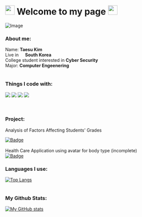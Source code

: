 <h1><img src="https://emojis.slackmojis.com/emojis/images/1531849430/4246/blob-sunglasses.gif?1531849430" width="30"/>   Welcome to my page   <img src="https://emojis.slackmojis.com/emojis/images/1531849430/4246/blob-sunglasses.gif?1531849430" width="30"/> </h1>


![Image](https://github.com/user-attachments/assets/037f3a4c-fdc1-406b-a7db-f9141c748395)
<h3>About me:</h3> 
<p> Name: <b>Taesu Kim</b> <br> Live in <img src="https://cdn-icons-png.flaticon.com/512/197/197582.png" width="13"/> <b>South Korea </b> </br> College student interested in <b>Cyber Security</b> <br> 
Major: <b>Computer Engeenering</b><br> <br>
<h3>Things I code with:</h3> 

<p align="left">
</p> <p> <img src="https://img.shields.io/badge/c++-00599C?style=for-the-badge&logo=c%2B%2B&logoColor=white"> <img src="https://img.shields.io/badge/python-3776AB?style=for-the-badge&logo=python&logoColor=white"> <img src="https://img.shields.io/badge/mysql-4479A1?style=for-the-badge&logo=mysql&logoColor=white"> <img src="https://img.shields.io/badge/linux-FCC624?style=for-the-badge&logo=linux&logoColor=black"> <br><br><br>

<h3>Project:</h3>  
Analysis of Factors Affecting Students' Grades

  [![Badge](https://img.shields.io/badge/Repo-Blue?style=for-the-badge&logo=github)](https://github.com/ts9744/StudentPerformanceFactors) 
<br><br>
Health Care Application using avatar for body type (incomplete) <br>
[![Badge](https://img.shields.io/badge/Repo-Blue?style=for-the-badge&logo=github)](https://github.com/ts9744/21S_OS) 
<br><h3>Languages I use:</h3>
  
[![Top Langs](https://github-readme-stats.vercel.app/api/top-langs/?username=ts9744&langs_count=8)](https://github.com/ts9744/github-readme-stats) <br> <br>
<h3>My Github Stats:</h3>

[![My GitHub stats](https://github-readme-stats.vercel.app/api?username=ts9744)](https://github.com/ts9744/github-readme-stats)



